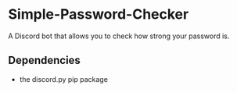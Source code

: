 # Simple-Password-Checker
A Discord bot that allows you to check how strong your password is.

## Dependencies
- the discord.py pip package